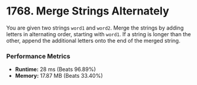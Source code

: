 # 1768. Merge Strings Alternately

You are given two strings `word1` and `word2`. Merge the strings by adding letters in alternating order, starting with `word1`. If a string is longer than the other, append the additional letters onto the end of the merged string.

### Performance Metrics

- **Runtime:** 28 ms (Beats 96.89%)
- **Memory:** 17.87 MB (Beats 33.40%)